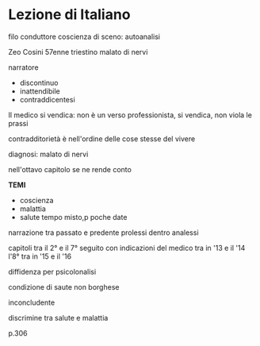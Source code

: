 # Lezione di Italiano

filo conduttore coscienza di sceno: autoanalisi

Zeo Cosini 57enne triestino malato di nervi


narratore
* discontinuo
* inattendibile
* contraddicentesi

Il medico si vendica: non è un verso professionista, si vendica, non viola le prassi

contradditorietà è nell'ordine delle cose stesse del vivere

diagnosi: malato di nervi

nell'ottavo capitolo se ne rende conto


**TEMI**
* coscienza
* malattia
* salute
tempo misto,p poche date

narrazione tra passato e predente
prolessi dentro analessi

capitoli tra il 2° e il 7° seguito con indicazioni del medico tra in '13 e  il '14
l'8° tra in '15 e il '16

diffidenza per psicolonalisi

condizione di saute non borghese

inconcludente


discrimine tra salute e malattia


p.306 
<!--stackedit_data:
eyJoaXN0b3J5IjpbLTE3MzUyMjA4NTQsMzE2MTQ2MjI1XX0=
-->
